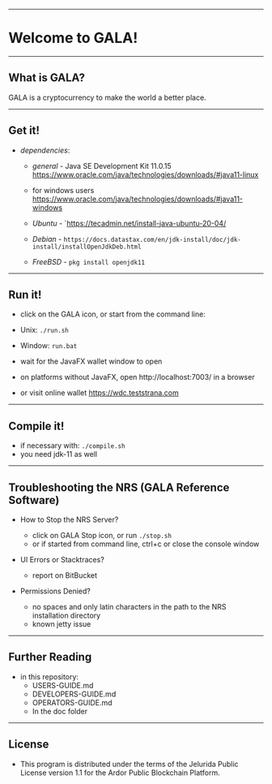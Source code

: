 ----
# Welcome to GALA! #

----
## What is GALA? ##
GALA is a cryptocurrency to make the world a better place.

----
## Get it! ##

  - *dependencies*:
    - *general* - Java SE Development Kit 11.0.15 https://www.oracle.com/java/technologies/downloads/#java11-linux 
    - for windows users https://www.oracle.com/java/technologies/downloads/#java11-windows
    
    - *Ubuntu* - `https://tecadmin.net/install-java-ubuntu-20-04/
    - *Debian* - `https://docs.datastax.com/en/jdk-install/doc/jdk-install/installOpenJdkDeb.html`
    - *FreeBSD* - `pkg install openjdk11`

----
## Run it! ##

  - click on the GALA icon, or start from the command line:
  - Unix: `./run.sh`
  - Window: `run.bat`

  - wait for the JavaFX wallet window to open
  - on platforms without JavaFX, open http://localhost:7003/ in a browser
  - or visit online wallet https://wdc.teststrana.com

----
## Compile it! ##

  - if necessary with: `./compile.sh`
  - you need jdk-11 as well

----
## Troubleshooting the NRS (GALA Reference Software) ##

  - How to Stop the NRS Server?
    - click on GALA Stop icon, or run `./stop.sh`
    - or if started from command line, ctrl+c or close the console window

  - UI Errors or Stacktraces?
    - report on BitBucket

  - Permissions Denied?
    - no spaces and only latin characters in the path to the NRS installation directory
    - known jetty issue

----
## Further Reading ##

  - in this repository:
    - USERS-GUIDE.md
    - DEVELOPERS-GUIDE.md
    - OPERATORS-GUIDE.md
    - In the doc folder

----

## License
* This program is distributed under the terms of the Jelurida Public License version 1.1 for the Ardor Public Blockchain Platform.

